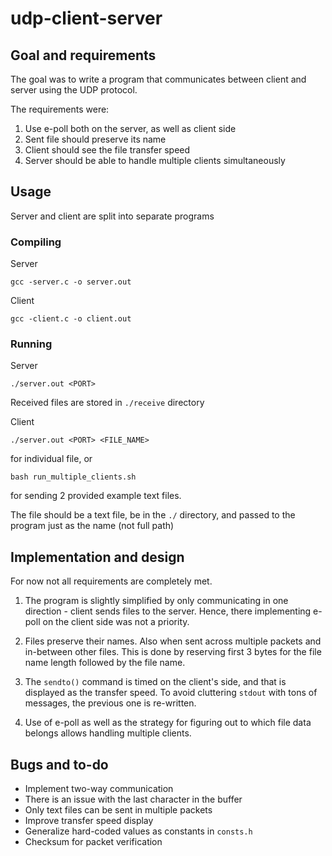 # udp-client-server

## Goal and requirements
The goal was to write a program that communicates between client and server using the UDP protocol.

The requirements were:
 1) Use e-poll both on the server, as well as client side
 2) Sent file should preserve its name
 3) Client should see the file transfer speed
 4) Server should be able to handle multiple clients simultaneously

## Usage
Server and client are split into separate programs
### Compiling

Server

    gcc -server.c -o server.out

Client

    gcc -client.c -o client.out

### Running

Server

    ./server.out <PORT>

Received files are stored in `./receive` directory

Client

    ./server.out <PORT> <FILE_NAME>
for individual file, or

    bash run_multiple_clients.sh

for sending 2 provided example text files.

The file should be a text file, be in the `./` directory, and passed to the program just as the name (not full path)

## Implementation and design

For now not all requirements are completely met.

 1) The program is slightly simplified by only communicating in one direction - client sends files to the server.
 Hence, there implementing e-poll on the client side was not a priority.

 2) Files preserve their names. Also when sent across multiple packets and in-between other files.
 This is done by reserving first 3 bytes for the file name length followed by the file name.

 3) The `sendto()` command is timed on the client's side, and that is displayed as the transfer speed.
 To avoid cluttering `stdout` with tons of messages, the previous one is re-written.

 4) Use of e-poll as well as the strategy for figuring out to which file data belongs allows handling multiple clients.

 ## Bugs and to-do

 - Implement two-way communication
 - There is an issue with the last character in the buffer
 - Only text files can be sent in multiple packets
 - Improve transfer speed display
 - Generalize hard-coded values as constants in `consts.h`
 - Checksum for packet verification